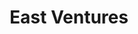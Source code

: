 ---
layout: firm_page
title: "East Ventures"
id: "east.vc"
permalink: "/eastventureseast.vc/"
website: "https://east.vc"
offices: "Singapore (Singapore), Jakarta (Indonesia), Tokyo (Japan)"
investment_stages: "Seed, Series A, Series B"
portfolio_companies: "Tokopedia, 300+ tech startups (details unavailable)"
portfolio_link: "https://east.vc/portfolios/"
investment_markets: "Enterprise Tech, Consumer Tech"
founded_year: "2009"
description: "East Ventures is a pioneering and leading sector-agnostic venture capital firm in Southeast Asia, providing multi-stage investment from Seed to Growth for over 300 tech companies. They are committed to sustainable development and positive societal impact."
linkedin: "https://www.linkedin.com/company/eastventures/"
twitter: "https://twitter.com/eastventures"
instagram: "https://www.instagram.com/eastventures/"
team_page: "https://east.vc/our-team/"
investor_type: "Venture Capital"
crunchbase: "https://www.crunchbase.com/organization/east-ventures"
pitchbook: ""

# SEO Optimization
meta_title: "East Ventures - VC Firm - projectstartups.com"
meta_description: "East Ventures, East Ventures is a pioneering and leading sector-agnostic venture capital firm in Southeast Asia, providing multi-stage investment from Seed to Growth..."
meta_keywords: "East Ventures, Enterprise Tech, Consumer Tech, VC firm, venture capital, startup investor, projectstartups.com"
canonical_url: "https://vc.projectstartups.com/eastventureseast.vc/"
---